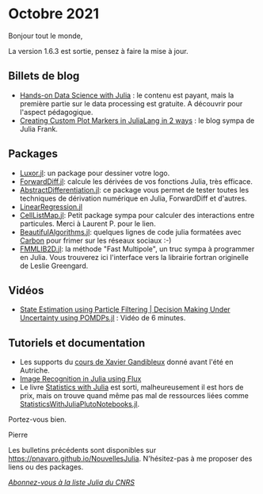 # Octobre 2021 

Bonjour tout le monde, 

La version 1.6.3 est sortie, pensez à faire la mise à jour. 

## Billets de blog

- [Hands-on Data Science with Julia](https://bkamins.github.io/julialang/2021/09/24/manning.html) : le contenu est payant, mais la première partie sur le data processing est gratuite. A découvrir pour l'aspect pédagogique.
- [Creating Custom Plot Markers in JuliaLang in 2 ways](https://juliaifrank.com/custom-plot-markers-in-julialang/) : le blog sympa de Julia Frank.


## Packages

- [Luxor.jl](https://github.com/JuliaGraphics/Luxor.jl): un package pour dessiner votre logo.
- [ForwardDiff.jl](https://github.com/JuliaDiff/ForwardDiff.jl): calcule les dérivées de vos fonctions Julia, très efficace.
- [AbstractDifferentiation.jl](https://github.com/JuliaDiff/AbstractDifferentiation.jl): ce package vous permet de tester toutes les techniques de dérivation numérique en Julia, ForwardDiff et d'autres.
- [LinearRegression.jl](https://github.com/ericqu/LinearRegression.jl)
- [CellListMap.jl](https://github.com/m3g/CellListMap.jl): Petit package sympa pour calculer des interactions entre particules. Merci à Laurent P. pour le lien. 
- [BeautifulAlgorithms.jl](https://github.com/mossr/BeautifulAlgorithms.jl): quelques lignes de code julia formatées avec [Carbon](https://carbon.now.sh/) pour frimer sur les réseaux sociaux :-)
- [FMMLIB2D.jl](https://github.com/ludvigak/FMMLIB2D.jl): la méthode "Fast Multipole", un truc sympa à programmer en Julia. Vous trouverez ici l'interface vers la librairie fortran originelle de Leslie Greengard.

## Vidéos

- [State Estimation using Particle Filtering | Decision Making Under Uncertainty using POMDPs.jl](https://youtu.be/CRNYgxT39bQ) : Vidéo de 6 minutes.

## Tutoriels et documentation

- Les supports du [cours de Xavier Gandibleux](https://julialang.univ-nantes.fr/julianantes/documents/) donné avant l'été en Autriche.
- [Image Recognition in Julia using Flux](https://qfl3x.github.io//julia/flux/ml/2021/09/15/Image-recognition-in-Julia-using-Flux.html)
- Le livre [Statistics with Julia](https://statisticswithjulia.org) est sorti, malheureusement il est hors de prix, mais on trouve quand même pas mal de ressources liées comme [StatisticsWithJuliaPlutoNotebooks.jl](https://github.com/StatisticalRethinkingJulia/StatisticsWithJuliaPlutoNotebooks.jl).

Portez-vous bien. 

Pierre

Les bulletins précédents sont disponibles sur https://pnavaro.github.io/NouvellesJulia. N'hésitez-pas à me proposer des liens ou des packages.

[*Abonnez-vous à la liste Julia du CNRS*](https://listes.services.cnrs.fr/wws/subscribe/julia)
